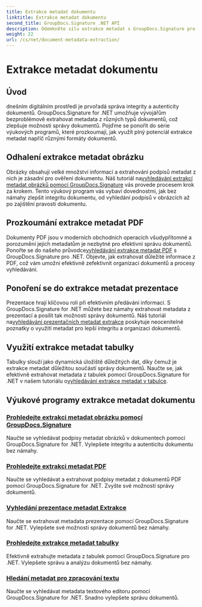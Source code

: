 ```yaml
---
title: Extrakce metadat dokumentu
linktitle: Extrakce metadat dokumentu
second_title: GroupDocs.Signature .NET API
description: Odemkněte sílu extrakce metadat s GroupDocs.Signature pro .NET. Naučte se snadno vyhledávat a extrahovat metadata dokumentů pro lepší správu.
weight: 22
url: /cs/net/document-metadata-extraction/
---
```


# Extrakce metadat dokumentu


## Úvod

dnešním digitálním prostředí je prvořadá správa integrity a autenticity dokumentů. GroupDocs.Signature for .NET umožňuje vývojářům bezproblémově extrahovat metadata z různých typů dokumentů, což zlepšuje možnosti správy dokumentů. Pojďme se ponořit do série výukových programů, které prozkoumají, jak využít plný potenciál extrakce metadat napříč různými formáty dokumentů.

## Odhalení extrakce metadat obrázku
 Obrázky obsahují velké množství informací a extrahování podpisů metadat z nich je zásadní pro ověření dokumentu. Náš tutoriál na[vyhledávání extrakcí metadat obrázků pomocí GroupDocs.Signature](./search-image-metadata-extraction/) vás provede procesem krok za krokem. Tento výukový program vás vybaví dovednostmi, jak bez námahy zlepšit integritu dokumentu, od vyhledání podpisů v obrázcích až po zajištění pravosti dokumentu.

## Prozkoumání extrakce metadat PDF
Dokumenty PDF jsou v moderních obchodních operacích všudypřítomné a porozumění jejich metadatům je nezbytné pro efektivní správu dokumentů. Ponořte se do našeho průvodce[vyhledávání extrakce metadat PDF](./search-pdf-metadata-extraction/) s GroupDocs.Signature pro .NET. Objevte, jak extrahovat důležité informace z PDF, což vám umožní efektivně zefektivnit organizaci dokumentů a procesy vyhledávání.

## Ponoření se do extrakce metadat prezentace
 Prezentace hrají klíčovou roli při efektivním předávání informací. S GroupDocs.Signature for .NET můžete bez námahy extrahovat metadata z prezentací a posílit tak možnosti správy dokumentů. Náš tutoriál na[vyhledávání prezentačních metadat extrakce](./search-presentation-metadata-extraction/) poskytuje neocenitelné poznatky o využití metadat pro lepší integritu a organizaci dokumentů.

## Využití extrakce metadat tabulky
Tabulky slouží jako dynamická úložiště důležitých dat, díky čemuž je extrakce metadat důležitou součástí správy dokumentů. Naučte se, jak efektivně extrahovat metadata z tabulek pomocí GroupDocs.Signature for .NET v našem tutoriálu o[vyhledávání extrakce metadat v tabulce](./search-spreadsheet-metadata-extraction/). 

## Výukové programy extrakce metadat dokumentu
### [Prohledejte extrakci metadat obrázku pomocí GroupDocs.Signature](./search-image-metadata-extraction/)
Naučte se vyhledávat podpisy metadat obrázků v dokumentech pomocí GroupDocs.Signature for .NET. Vylepšete integritu a autenticitu dokumentu bez námahy.
### [Prohledejte extrakci metadat PDF](./search-pdf-metadata-extraction/)
Naučte se vyhledávat a extrahovat podpisy metadat z dokumentů PDF pomocí GroupDocs.Signature for .NET. Zvyšte své možnosti správy dokumentů.
### [Vyhledání prezentace metadat Extrakce](./search-presentation-metadata-extraction/)
Naučte se extrahovat metadata prezentace pomocí GroupDocs.Signature for .NET. Vylepšete své možnosti správy dokumentů bez námahy.
### [Prohledejte extrakce metadat tabulky](./search-spreadsheet-metadata-extraction/)
Efektivně extrahujte metadata z tabulek pomocí GroupDocs.Signature pro .NET. Vylepšete správu a analýzu dokumentů bez námahy.
### [Hledání metadat pro zpracování textu](./search-word-processing-metadata-extraction/)
Naučte se vyhledávat metadata textového editoru pomocí GroupDocs.Signature for .NET. Snadno vylepšete správu dokumentů.